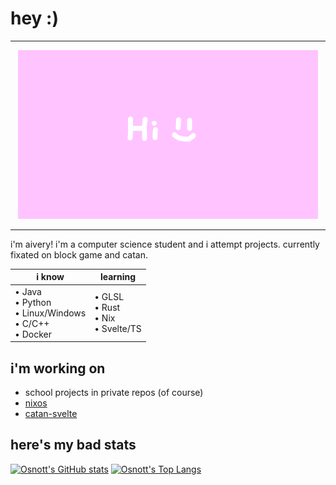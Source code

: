 # hey :)

---

<p align="center">
  <img src="hi_banner.gif" alt="animated" />
</p>

---

i'm aivery! i'm a computer science student and i attempt projects. currently fixated on block game and catan.

<div align="center">

| **i know** | **learning** |
| --- | --- |
| • Java <br>• Python <br>• Linux/Windows <br>• C/C++ <br>• Docker | • GLSL <br>• Rust <br>• Nix <br>• Svelte/TS |

</div>

## i'm working on

- school projects in private repos (of course)
- [nixos](https://github.com/Osnott/nixos)
- [catan-svelte](https://github.com/Osnott/catan-svelte)

## here's my bad stats

[![Osnott's GitHub stats](https://github-readme-stats.vercel.app/api?username=osnott&theme=catppuccin_mocha)](https://github.com/anuraghazra/github-readme-stats)
[![Osnott's Top Langs](https://github-readme-stats.vercel.app/api/top-langs/?username=osnott&layout=donut&theme=catppuccin_mocha)](https://github.com/anuraghazra/github-readme-stats)
